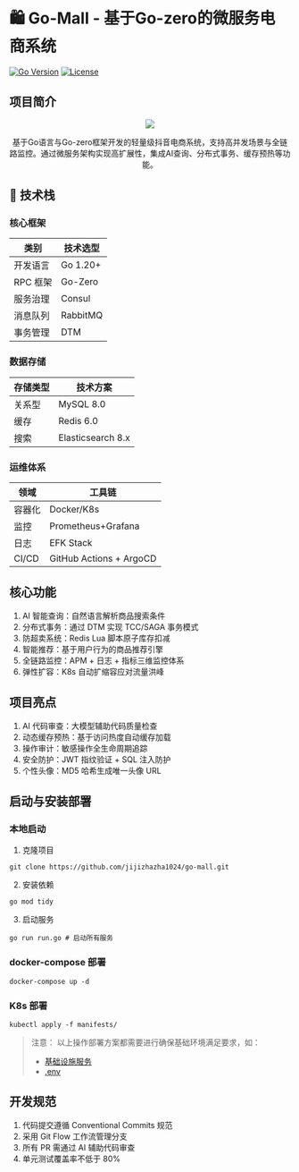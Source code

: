 # 🛍️ Go-Mall - 基于Go-zero的微服务电商系统
[![Go Version](https://img.shields.io/badge/go-1.20%2B-blue)](https://golang.org/)
[![License](https://img.shields.io/badge/license-MIT-green)](LICENSE)



## 项目简介
<div align=center>
    
![](https://avatars.githubusercontent.com/u/194924389?s=100&v=10)

</div>

<p align="center">基于Go语言与Go-zero框架开发的轻量级抖音电商系统，支持高并发场景与全链路监控。通过微服务架构实现高扩展性，集成AI查询、分布式事务、缓存预热等功能。
</p>
  
## 🚀 技术栈

### 核心框架

| 类别     | 技术选型     |
|--------|----------|
| 开发语言   | Go 1.20+ |
| RPC 框架 | Go-Zero  |
| 服务治理   | Consul   |
| 消息队列   | RabbitMQ |
| 事务管理   | DTM      |

### 数据存储

| 存储类型 | 技术方案              |
|------|-------------------|
| 关系型  | MySQL 8.0         |
| 缓存   | Redis 6.0         |
| 搜索   | Elasticsearch 8.x |

### 运维体系

| 领域    | 工具链                     |
|-------|-------------------------|
| 容器化   | Docker/K8s              |
| 监控    | Prometheus+Grafana      |
| 日志    | EFK Stack               |
| CI/CD | GitHub Actions + ArgoCD |



##  核心功能

1. AI 智能查询：自然语言解析商品搜索条件
2. 分布式事务：通过 DTM 实现 TCC/SAGA 事务模式
3. 防超卖系统：Redis Lua 脚本原子库存扣减
4. 智能推荐：基于用户行为的商品推荐引擎
5. 全链路监控：APM + 日志 + 指标三维监控体系
6. 弹性扩容：K8s 自动扩缩容应对流量洪峰

## 项目亮点

1.  AI 代码审查：大模型辅助代码质量检查
3.  动态缓存预热：基于访问热度自动缓存加载
4.  操作审计：敏感操作全生命周期追踪
5.  安全防护：JWT 指纹验证 + SQL 注入防护
6.  个性头像：MD5 哈希生成唯一头像 URL

## 启动与安装部署

### 本地启动

1. 克隆项目

```shell
git clone https://github.com/jijizhazha1024/go-mall.git
```

2. 安装依赖

```shell
go mod tidy
```

3. 启动服务

```shell
go run run.go # 启动所有服务
```

### docker-compose 部署

```shell
docker-compose up -d
```

### K8s 部署

```shell
kubectl apply -f manifests/
```

> 注意：
> 以上操作部署方案都需要进行确保基础环境满足要求，如：
> - [基础设施服务](construct/depend/docker-compose.yaml)
> - [.env](.env.example)

##  开发规范

1. 代码提交遵循 Conventional Commits 规范
2. 采用 Git Flow 工作流管理分支
3. 所有 PR 需通过 AI 辅助代码审查
4. 单元测试覆盖率不低于 80%
